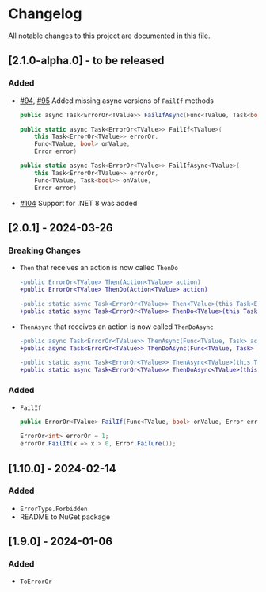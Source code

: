 # Changelog

All notable changes to this project are documented in this file.

## [2.1.0-alpha.0] - to be released

### Added

- [#94](https://github.com/amantinband/error-or/issues/94), [#95](https://github.com/amantinband/error-or/pull/95) Added missing async versions of `FailIf` methods

    ```cs
    public async Task<ErrorOr<TValue>> FailIfAsync(Func<TValue, Task<bool>> onValue, Error error)
    ```

    ```cs
    public static async Task<ErrorOr<TValue>> FailIf<TValue>(
        this Task<ErrorOr<TValue>> errorOr,
        Func<TValue, bool> onValue,
        Error error)
    ```

    ```cs
    public static async Task<ErrorOr<TValue>> FailIfAsync<TValue>(
        this Task<ErrorOr<TValue>> errorOr,
        Func<TValue, Task<bool>> onValue,
        Error error)
    ```

- [#104](https://github.com/amantinband/error-or/pull/104) Support for .NET 8 was added

## [2.0.1] - 2024-03-26

### Breaking Changes

- `Then` that receives an action is now called `ThenDo`

    ```diff
    -public ErrorOr<TValue> Then(Action<TValue> action)
    +public ErrorOr<TValue> ThenDo(Action<TValue> action)
    ```

    ```diff
    -public static async Task<ErrorOr<TValue>> Then<TValue>(this Task<ErrorOr<TValue>> errorOr, Action<TValue> action)
    +public static async Task<ErrorOr<TValue>> ThenDo<TValue>(this Task<ErrorOr<TValue>> errorOr, Action<TValue> action)
    ```

- `ThenAsync` that receives an action is now called `ThenDoAsync`

    ```diff
    -public async Task<ErrorOr<TValue>> ThenAsync(Func<TValue, Task> action)
    +public async Task<ErrorOr<TValue>> ThenDoAsync(Func<TValue, Task> action)
    ```

    ```diff
    -public static async Task<ErrorOr<TValue>> ThenAsync<TValue>(this Task<ErrorOr<TValue>> errorOr, Func<TValue, Task> action)
    +public static async Task<ErrorOr<TValue>> ThenDoAsync<TValue>(this Task<ErrorOr<TValue>> errorOr, Func<TValue, Task> action)
    ```

### Added

- `FailIf`

    ```csharp
    public ErrorOr<TValue> FailIf(Func<TValue, bool> onValue, Error error)
    ```

    ```csharp
    ErrorOr<int> errorOr = 1;
    errorOr.FailIf(x => x > 0, Error.Failure());
    ```

## [1.10.0] - 2024-02-14

### Added

- `ErrorType.Forbidden`
- README to NuGet package

## [1.9.0] - 2024-01-06

### Added

- `ToErrorOr`
